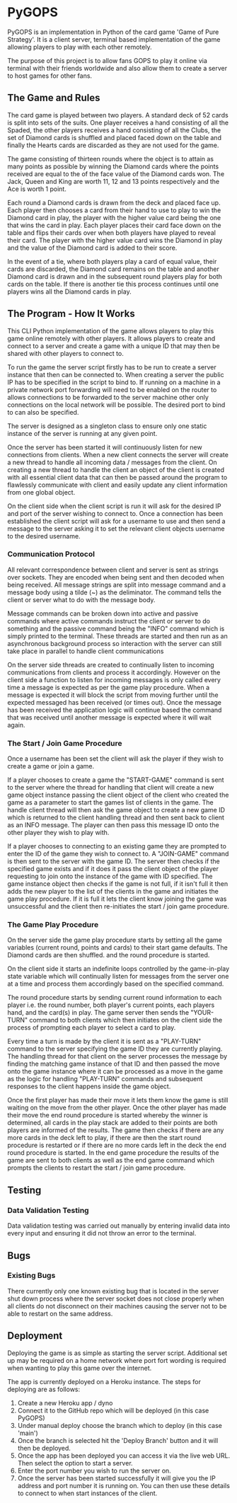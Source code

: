 # PyGOPS

PyGOPS is an implementation in Python of the card game 'Game of Pure Strategy'. It is a client server, terminal based
implementation of the game allowing players to play with each other remotely.

The purpose of this project is to allow fans GOPS to play it online via terminal with their friends worldwide and also
allow them to create a server to host games for other fans.

## The Game and Rules

The card game is played between two players. A standard deck of 52 cards is split into sets of the suits. One player
receives a hand consisting of all the Spaded, the other players receives a hand consisting of all the
Clubs, the set of Diamond cards is shuffled and placed faced down on the table and finally the Hearts cards are discarded
as they are not used for the game.

The game consisting of thirteen rounds where the object is to attain as many points as possible by winning the Diamond
cards where the points received are equal to the of the face value of the Diamond cards won. The Jack, Queen and King
are worth 11, 12 and 13 points respectively and the Ace is worth 1 point.

Each round a Diamond cards is drawn from the deck and placed face up. Each player then chooses a card from their hand to
use to play to win the Diamond card in play, the player with the higher value card being the one that wins the card in
play. Each player places their card face down on the table and flips their cards over when both players have played to
reveal their card. The player with the higher value card wins the Diamond in play and the value of the Diamond card is
added to their score.

In the event of a tie, where both players play a card of equal value, their cards are discarded, the Diamond card
remains on the table and another Diamond card is drawn and in the subsequent round players play for both cards on the
table. If there is another tie this process continues until one players wins all the Diamond cards in play.

## The Program - How It Works

This CLI Python implementation of the game allows players to play this game online remotely with other players. It
allows players to create and connect to a server and create a game with a unique ID that may then be shared with other
players to connect to.

To run the game the server script firstly has to be run to create a server instance that then can be connected to. When
creating a server the public IP has to be specified in the script to bind to. If running on a machine in a private
network port forwarding will need to be enabled on the router to allows connections to be forwarded to the server
machine other only connections on the local network will be possible. The desired port to bind to can also be specified.

The server is designed as a singleton class to ensure only one static instance of the server is running at any given
point.

Once the server has been started it will continuously listen for new connections from clients. When a new client connects
the server will create a new thread to handle all incoming data / messages from the client. On creating a new thread
to handle the client an object of the client is created with all essential client data that can then be passed around
the program to flawlessly communicate with client and easily update any client information from one global object.

On the client side when the client script is run it will ask for the desired IP and port of the server wishing to
connect to. Once a connection has been established the client script will ask for a username to use and then send a
message to the server asking it to set the relevant client objects username to the desired username.

### Communication Protocol

All relevant correspondence between client and server is sent as strings over sockets. They are encoded when being sent
and then decoded when being received. All message strings are split into message command and a message body using a
tilde (~) as the deliminator. The command tells the client or server what to do with the message body.

Message commands can be broken down into active and passive commands where active commands instruct the client or server
to do something and the passive command being the "INFO" command which is simply printed to the terminal. These threads
are started and then run as an asynchronous background process so interaction with the server can still take place in
parallel to handle client communications

On the server side threads are created to continually listen to incoming communications from clients and process it
accordingly. However on the client side a function to listen for incoming messages is only called every time a message
is expected as per the game play procedure. When a message is expected it will block the script from moving further
until the expected messaged has been received (or times out). Once the message has been received the application logic
will continue based the command that was received until another message is expected where it will wait again.

### The Start / Join Game Procedure

Once a username has been set the client will ask the player if they wish to create a game or join a game.

If a player chooses to create a game the "START-GAME" command is sent to the server where the thread for handling that
client will create a new game object instance passing the client object of the client who created the game as a parameter
to start the games list of clients in the game. The handle client thread will then ask the game object to create a new
game ID which is returned to the client handling thread and then sent back to client as an INFO message. The player can
then pass this message ID onto the other player they wish to play with.

If a player chooses to connecting to an existing game they are prompted to enter the ID of the game they wish to connect
to. A "JOIN-GAME" command is then sent to the server with the game ID. The server then checks if the specified game
exists and if it does it pass the client object of the player requesting to join onto the instance of the game with
ID specified. The game instance object then checks if the game is not full, if it isn't full it then adds the new player
to the list of the clients in the game and initiates the game play procedure. If it is full it lets the client know
joining the game was unsuccessful and the client then re-initiates the start / join game procedure.

### The Game Play Procedure

On the server side the game play procedure starts by setting all the game variables (current round, points and cards) to
their start game defaults. The Diamond cards are then shuffled. and the round procedure is started.

On the client side it starts an indefinite loops controlled by the game-in-play state variable which will continually
listen for messages from the server one at a time and process them accordingly based on the specified command.

The round procedure starts by sending current round information to each player i.e. the round number, both player's
current points, each players hand, and the card(s) in play. The game server then sends the "YOUR-TURN" command to both
clients which then initiates on the client side the process of prompting each player to select a card to play.

Every time a turn is made by the client it is sent as a "PLAY-TURN" command to the server specifying the game ID they
are currently playing. The handling thread for that client on the server processes the message by finding the matching
game instance of that ID and then passed the move onto the game instance where it can be processed as a move in the
game as the logic for handling "PLAY-TURN" commands and subsequent responses to the client happens inside the game
object.

Once the first player has made their move it lets them know the game is still waiting on the move from the other player.
Once the other player has made their move the end round procedure is started whereby the winner is determined, all cards
in the play stack are added to their points are both players are informed of the results. The game then checks if there
are any more cards in the deck left to play, if there are then the start round procedure is restarted or if there are no
more cards left in the deck the end round procedure is started. In the end game procedure the results of the game
are sent to both clients as well as the end game command which prompts the clients to restart the start / join game
procedure.

## Testing

### Data Validation Testing

Data validation testing was carried out manually by entering invalid data into every input and ensuring
it did not throw an error to the terminal.

## Bugs

### Existing Bugs

There currently only one known existing bug that is located in the server shut down process where the server socket does
not close properly when all clients do not disconnect on their machines causing the server not to be able to restart on
the same address.

## Deployment

Deploying the game is as simple as starting the server script. Additional set up may be required on a home network where
port fort wording is required when wanting to play this game over the internet.

The app is currently deployed on a Heroku instance. The steps for deploying are as follows:

1. Create a new Heroku app / dyno
2. Connect it to the GitHub repo which will be deployed (in this case PyGOPS)
3. Under manual deploy choose the branch which to deploy (in this case 'main')
4. Once the branch is selected hit the 'Deploy Branch' button and it will then be deployed.
5. Once the app has been deployed you can access it via the live web URL. Then select the option to start a server.
6. Enter the port number you wish to run the server on.
7. Once the server has been started successfully it will give you the IP address and port number it is running on. You can then use these details to connect to when start instances of the client.
